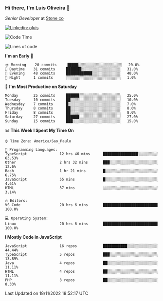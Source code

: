 ### Hi there, I'm Luis Oliveira 👋
*Senior Developer* at [Stone co](https://www.stone.com.br)  

[![Linkedin: oluis](https://img.shields.io/badge/-ooluis-blue?style=flat-square&logo=Linkedin&logoColor=white&link=https://www.linkedin.com/in/ooluis)](https://www.linkedin.com/in/ooluis/)

<!--START_SECTION:waka-->
![Code Time](http://img.shields.io/badge/Code%20Time-2%2C582%20hrs%2030%20mins-blue)

![Lines of code](https://img.shields.io/badge/From%20Hello%20World%20I%27ve%20Written-240%20Thousand%20lines%20of%20code-blue)

**I'm an Early 🐤** 

```text
🌞 Morning    20 commits     █████░░░░░░░░░░░░░░░░░░░░   20.0% 
🌆 Daytime    31 commits     ███████░░░░░░░░░░░░░░░░░░   31.0% 
🌃 Evening    48 commits     ████████████░░░░░░░░░░░░░   48.0% 
🌙 Night      1 commits      ░░░░░░░░░░░░░░░░░░░░░░░░░   1.0%

```
📅 **I'm Most Productive on Saturday** 

```text
Monday       25 commits     ██████░░░░░░░░░░░░░░░░░░░   25.0% 
Tuesday      10 commits     ██░░░░░░░░░░░░░░░░░░░░░░░   10.0% 
Wednesday    7 commits      █░░░░░░░░░░░░░░░░░░░░░░░░   7.0% 
Thursday     8 commits      ██░░░░░░░░░░░░░░░░░░░░░░░   8.0% 
Friday       8 commits      ██░░░░░░░░░░░░░░░░░░░░░░░   8.0% 
Saturday     27 commits     ██████░░░░░░░░░░░░░░░░░░░   27.0% 
Sunday       15 commits     ███░░░░░░░░░░░░░░░░░░░░░░   15.0%

```


📊 **This Week I Spent My Time On** 

```text
⌚︎ Time Zone: America/Sao_Paulo

💬 Programming Languages: 
TypeScript               12 hrs 46 mins      ████████████████░░░░░░░░░   63.53% 
Other                    2 hrs 32 mins       ███░░░░░░░░░░░░░░░░░░░░░░   12.6% 
Bash                     1 hr 21 mins        █░░░░░░░░░░░░░░░░░░░░░░░░   6.75% 
JavaScript               55 mins             █░░░░░░░░░░░░░░░░░░░░░░░░   4.61% 
HTML                     37 mins             ░░░░░░░░░░░░░░░░░░░░░░░░░   3.14%

🔥 Editors: 
VS Code                  20 hrs 6 mins       █████████████████████████   100.0%

💻 Operating System: 
Linux                    20 hrs 6 mins       █████████████████████████   100.0%

```

**I Mostly Code in JavaScript** 

```text
JavaScript               16 repos            ███████████░░░░░░░░░░░░░░   44.44% 
TypeScript               5 repos             ███░░░░░░░░░░░░░░░░░░░░░░   13.89% 
Java                     4 repos             ██░░░░░░░░░░░░░░░░░░░░░░░   11.11% 
HTML                     4 repos             ██░░░░░░░░░░░░░░░░░░░░░░░   11.11% 
PHP                      3 repos             ██░░░░░░░░░░░░░░░░░░░░░░░   8.33%

```



 Last Updated on 18/11/2022 18:52:17 UTC
<!--END_SECTION:waka-->
